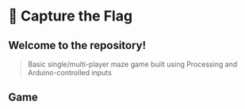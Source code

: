 # 🚩 Capture the Flag
## Welcome to the repository!
> Basic single/multi-player maze game built using Processing and Arduino-controlled inputs
## Game 

